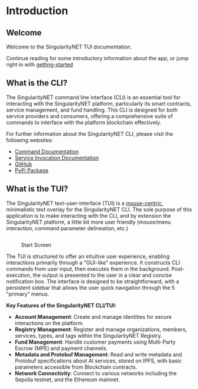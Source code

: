 # Introduction

## Welcome

Welcome to the SingularityNET TUI documentation.&#x20;

Continue reading for some introductory information about the app, or jump right in with [getting-started](getting-started/ "mention")

## What is the CLI?

The SingularityNET command line interface (CLI) is an essential tool for interacting with the SingularityNET platform, particularly its smart contracts, service management, and fund handling. This CLI is designed for both service providers and consumers, offering a comprehensive suite of commands to interface with the platform blockchain effectively.

For further information about the SingularityNET CLI, please visit the following websites:

* [Command Documentation](https://snet-cli-docs.singularitynet.io/)
* [Service Invocation Documentation](https://dev.singularitynet.io/docs/ai-consumers/invoke-service-snet-cli/)
* [GitHub](https://github.com/singnet/snet-cli)
* [PyPi Package](https://pypi.org/project/snet.cli/)

## What is the TUI?

The SingularityNET text-user-interface (TUI) is a [mouse-centric](faq/#i-want-to-use-my-keyboard-instead-of-my-mouse), minimalistic text overlay for the SingularityNET CLI. The sole purpose of this application is to make interacting with the CLI, and by extension the SingularityNET platform, a little bit more user friendly (mouse/menu interaction, command parameter delineation, etc.)

<figure><img src=".gitbook/assets/Screenshot 2024-06-30 at 8.16.20 AM.png" alt=""><figcaption><p>Start Screen</p></figcaption></figure>

The TUI is structured to offer an intuitive user experience, enabling interactions primarily through a "GUI-like" experience. It constructs CLI commands from user input, then executes them in the background. Post-execution, the output is presented to the user in a clear and concise notification box. The interface is designed to be straightforward, with a persistent sidebar that allows the user quick navigation through the 5 "primary" menus.

**Key Features of the SingularityNET CLI/TUI:**

* **Account Management**: Create and manage identities for secure interactions on the platform.
* **Registry Management**: Register and manage organizations, members, services, types, and tags within the SingularityNET Registry.
* **Fund Management**: Handle customer payments using Multi-Party Escrow (MPE) and payment channels.
* **Metadata and Protobuf Management**: Read and write metadata and Protobuf specifications about AI services, stored on IPFS, with basic parameters accessible from Blockchain contracts.
* **Network Connectivity**: Connect to various networks including the Sepolia testnet, and the Ethereum mainnet.

